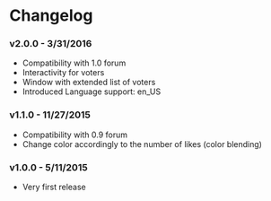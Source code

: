 # Changelog

### v2.0.0 - 3/31/2016

- Compatibility with 1.0 forum
- Interactivity for voters
- Window with extended list of voters
- Introduced Language support: en_US

### v1.1.0 - 11/27/2015

- Compatibility with 0.9 forum
- Change color accordingly to the number of likes (color blending)

### v1.0.0 - 5/11/2015

- Very first release